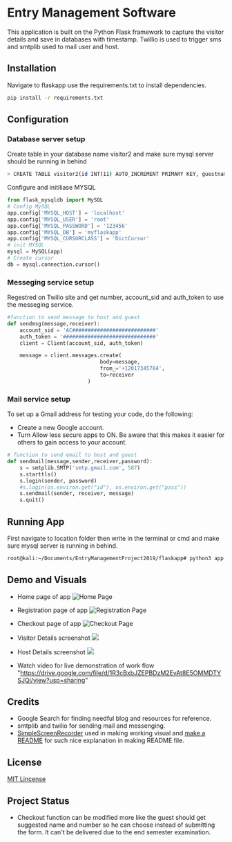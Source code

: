# Entry Management Software

This application is built on the Python Flask framework to capture the visitor details and save in databases with timestamp. Twillio is used to trigger sms and smtplib used to  mail user and host.

## Installation

Navigate to flaskapp use the requirements.txt to install dependencies.

```bash
pip install -r requirements.txt
```

## Configuration

### Database server setup 

Create table in your database name visitor2 and make sure mysql server should be running in behind
```bash
> CREATE TABLE visitor2(id INT(11) AUTO_INCREMENT PRIMARY KEY, guestname VARCHAR(100), guestemail VARCHAR(100),guestphone VARCHAR(10), hostname VARCHAR(100), hostemail VARCHAR(100) , hostphone VARCHAR(10), checkin VARCHAR(100), checkout VARCHAR(100), visitedaddress VARCHAR(300) , register_date TIMESTAMP DEFAULT CURRENT_TIMESTAMP);
```
Configure and initiliase MYSQL
```python
from flask_mysqldb import MySQL
# Config MySQL
app.config['MYSQL_HOST'] = 'localhost'
app.config['MYSQL_USER'] = 'root'
app.config['MYSQL_PASSWORD'] = '123456'
app.config['MYSQL_DB'] = 'myflaskapp'
app.config['MYSQL_CURSORCLASS'] = 'DictCursor'
# init MYSQL
mysql = MySQL(app)
# Create cursor
db = mysql.connection.cursor()
```
### Messeging service setup
Regestred on Twilio site and get number, account_sid and auth_token to use the messeging service.

```python
#function to send message to host and guest
def sendmsg(message,receiver):
    account_sid = 'AC###########################'
    auth_token = '##############################'
    client = Client(account_sid, auth_token)

    message = client.messages.create(
                              body=message,
                              from_='+12017345784',
                              to=receiver
                          ) 
```
### Mail service setup

To set up a Gmail address for testing your code, do the following:
- Create a new Google account.
- Turn Allow less secure apps to ON. Be aware that this makes it easier for others to gain access to your account.

```python
# function to send email to host and guest
def sendmail(message,sender,receiver,password):
    s = smtplib.SMTP('smtp.gmail.com', 587)
    s.starttls()
    s.login(sender, password)
    #s.login(os.environ.get("id"), os.environ.get("pass"))
    s.sendmail(sender, receiver, message)
    s.quit()
```
## Running App
First navigate to location folder then write in the terminal or cmd and make sure mysql server is running in behind.
```bash
root@kali:~/Documents/EntryManagementProject2019/flaskapp# python3 app.py
```

## Demo and Visuals
- Home page of app
![Home Page](/screenshots/HomePage.png)

- Registration page of app
![Registration Page](/screenshots/RegistrationPage.png)

- Checkout page of app
![Checkout Page](/screenshots/CheckoutPage.png)

- Visitor Details screenshot
![](/screenshots/VisitorDetails.jpeg)

- Host Details screenshot
![](/screenshots/HostDetails.jpeg)

- Watch video for live demonstration of work flow "https://drive.google.com/file/d/1R3cBxbJZEPBDzM2EvAt8E5OMMDTYSJQj/view?usp=sharing"


## Credits
- Google Search for finding needful blog and resources for reference.
- smtplib and twilio for sending mail and messenging.
- [SimpleScreenRecorder](https://www.maartenbaert.be/simplescreenrecorder/) used in making working visual and [make a README](https://www.makeareadme.com/) for such nice explanation in making README file.

## License
[MIT Lincense](https://choosealicense.com/licenses/mit/)

## Project Status
- Checkout function can be modified more like the guest should get suggested name and number so he can choose instead of submitting the form. It can't be delivered due to the end semester examination.